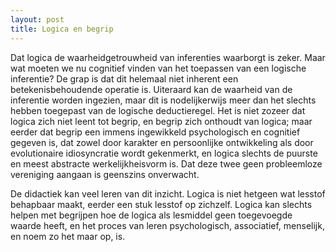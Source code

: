 ```yaml
---
layout: post
title: Logica en begrip
---
```


Dat logica de waarheidgetrouwheid van inferenties waarborgt is zeker. Maar wat moeten we nu cognitief vinden van het toepassen van een logische inferentie? De grap is dat dit helemaal niet inherent een betekenisbehoudende operatie is. Uiteraard kan de waarheid van de inferentie worden ingezien, maar dit is nodelijkerwijs meer dan het slechts hebben toegepast van de logische deductieregel. Het is niet zozeer dat logica zich niet leent tot begrip, en begrip zich onthoudt van logica; maar eerder dat begrip een immens ingewikkeld psychologisch en cognitief gegeven is, dat zowel door karakter en persoonlijke ontwikkeling als door evolutionaire idiosyncratie wordt gekenmerkt, en logica slechts de puurste en meest abstracte werkelijkheisvorm is. Dat deze twee geen probleemloze vereniging aangaan is geenszins onverwacht.

De didactiek kan veel leren van dit inzicht. Logica is niet hetgeen wat lesstof behapbaar maakt, eerder een stuk lesstof op zichzelf. Logica kan slechts helpen met begrijpen hoe de logica als lesmiddel geen toegevoegde waarde heeft, en het proces van leren psychologisch, associatief, menselijk, en noem zo het maar op, is.